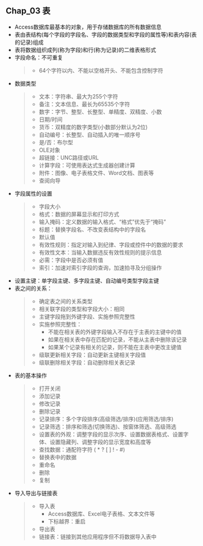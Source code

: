 ## Chap_03 表

* Access数据库最基本的对象，用于存储数据库的所有数据信息
* 表由表结构(每个字段的字段名、字段的数据类型和字段的属性等)和表内容(表的记录)组成
* 表将数据组织成列(称为字段)和行(称为记录)的二维表格形式
* 字段命名：不可重复
    > * 64个字符以内、不能以空格开头、不能包含控制字符
* 数据类型
    > * 文本：字符串、最大为255个字符
    > * 备注：文本信息、最长为65535个字符
    > * 数字：字节、整型、长整型、单精度、双精度、小数
    > * 日期/时间
    > * 货币：双精度的数字类型(小数部分默认为2位)
    > * 自动编号：长整型、自动插入的唯一顺序号
    > * 是/否：布尔型
    > * OLE对象
    > * 超链接：UNC路径或URL
    > * 计算字段：可使用表达式生成器创建计算
    > * 附件：图像、电子表格文件、Word文档、图表等
    > * 查阅向导
* 字段属性的设置
    > * 字段大小
    > * 格式：数据的屏幕显示和打印方式
    > * 输入掩码：定义数据的输入格式、“格式”优先于“掩码”
    > * 标题：替换字段名、不改变表结构中的字段名
    > * 默认值
    > * 有效性规则：指定对输入到纪律、字段或控件中的数据的要求
    > * 有效性文本：当输入数据违反有效性规则的提示信息
    > * 必需：字段中是否必须有值
    > * 索引：加速对索引字段的查询，加速拍寻及分组操作
* 设置主键：单字段主键、多字段主键、自动编号类型字段主键
* 表之间的关系：
    > * 确定表之间的关系类型
    > * 相关联字段的类型和字段大小：相同
    > * 主键字段拖到外键字段、实施参照完整性
    > * 实施参照完整性：
    >   * 不能在相关表的外键字段输入不存在于主表的主键中的值
    >   * 如果在相关表中存在匹配的记录，不能从主表中删除该记录
    >   * 如果某个记录有相关的记录，则不能在主表中更改主键值
    > * 级联更新相关字段：自动更新主键相关字段值
    > * 级联删除相关字段：自动删除相关表记录
* 表的基本操作
    > * 打开关闭
    > * 添加记录
    > * 修改记录
    > * 删除记录
    > * 记录排序：多个字段排序(高级筛选/排序)(应用筛选/排序)
    > * 记录筛选：排序和筛选(切换筛选)、按窗体筛选、高级筛选
    > * 设置表的外观：调整字段的显示次序、设置数据表格式、设置字体、设置隐藏列、调整字段的显示宽度和高度等
    > * 查找数据：通配符字符 ( * ? [ ] ! - #)
    > * 替换表中的数据
    > * 重命名
    > * 删除
    > * 复制
* 导入导出与链接表
    > * 导入表
    >   * Access数据库、Excel电子表格、文本文件等
    >   * 下标越界：重启
    > * 导出表
    > * 链接表：链接到其他应用程序但不将数据导入表中